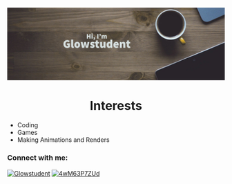 ![Glowstudent's GitHub Banner](banner.png)

<h1 align="center">Interests</h1>

- Coding
- Games
- Making Animations and Renders

<h3 align="left">Connect with me:</h3>
<p align="left">
<a href="https://www.youtube.com/channel/UCVaCrjoH8F1eygFMC7gTDeg" target="blank"><img align="center" src="https://cdn.jsdelivr.net/npm/simple-icons@3.0.1/icons/youtube.svg" alt="Glowstudent" height="30" width="40" /></a>
<a class="text-blue" href="https://discord.gg/4wM63P7ZUd" target="blank"><img align="center" src="https://simpleicons.org/icons/discord.svg" alt="4wM63P7ZUd" height="30" width="40" /></a>
</p>

<!---
Glowstudent777/Glowstudent777 is a ✨ special ✨ repository because its `README.md` (this file) appears on your GitHub profile.
You can click the Preview link to take a look at your changes.
--->
